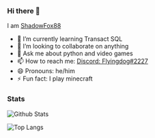 ### Hi there 👋

I am [ShadowFox88]()

- 🌱 I’m currently learning Transact SQL
- 👯 I’m looking to collaborate on anything
- 💬 Ask me about python and video games
- 📫 How to reach me: [Discord: Flyingdog#2227](https://discord.com/users/606648465065246750)
- 😄 Pronouns: he/him
- ⚡ Fun fact: I play minecraft

### Stats

![Github Stats](https://github-readme-stats.vercel.app/api?username=shadowfox88&show_icons=true&theme=algolia&include_all_commits=true&hide_border=true)

![Top Langs](https://github-readme-stats.vercel.app/api/top-langs/?username=shadowfox88&layout=compact&theme=algolia&hide_border=true)
